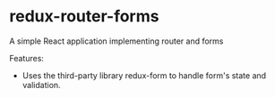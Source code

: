 # redux-router-forms
A simple React application implementing router and forms

Features:
- Uses the third-party library redux-form to handle form's state and validation.
